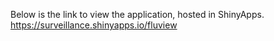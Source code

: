 Below is the link to view the application, hosted in ShinyApps. 
https://surveillance.shinyapps.io/fluview
